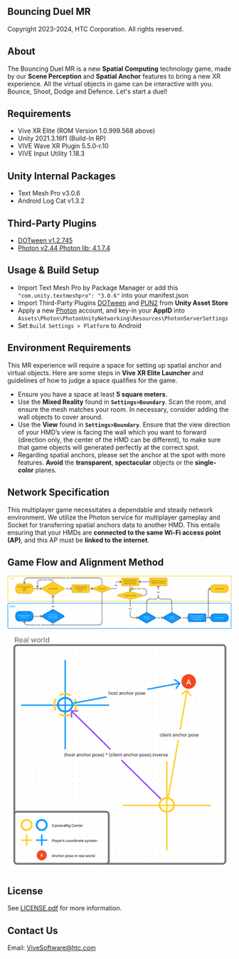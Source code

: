 ## Bouncing Duel MR
Copyright 2023-2024, HTC Corporation. All rights reserved.

## About
The Bouncing Duel MR is a new **Spatial Computing** technology game, 
made by our **Scene Perception** and **Spatial Anchor** features to bring a new XR experience.
All the virtual objects in game can be interactive with you. 
Bounce, Shoot, Dodge and Defence. Let's start a duel!

## Requirements
 - Vive XR Elite (ROM Version 1.0.999.568 above)
 - Unity 2021.3.16f1 (Build-In RP)
 - VIVE Wave XR Plugin 5.5.0-r.10
 - VIVE Input Utility 1.18.3

## Unity Internal Packages
 - Text Mesh Pro v3.0.6
 - Android Log Cat v1.3.2

## Third-Party Plugins
 - [DOTween v1.2.745](https://assetstore.unity.com/packages/tools/animation/dotween-hotween-v2-27676)
 - [Photon v2.44 Photon lib: 4.1.7.4](https://assetstore.unity.com/packages/tools/network/pun-2-free-119922)

## Usage & Build Setup
- Import Text Mesh Pro by Package Manager or add this `"com.unity.textmeshpro": "3.0.6"` into your manifest.json
- Import Third-Party Plugins [DOTween](https://assetstore.unity.com/packages/tools/animation/dotween-hotween-v2-27676) and [PUN2](https://assetstore.unity.com/packages/tools/network/pun-2-free-119922) from **Unity Asset Store**
- Apply a new [Photon](https://id.photonengine.com/zh-tw/account/signup?tabindex=5) account, and key-in your **AppID** into `Assets\Photon\PhotonUnityNetworking\Resources\PhotonServerSettings`
-   Set `Build Settings > Platform` to Android

## Environment Requirements
This MR experience will require a space for setting up spatial anchor and virtual objects. Here are some steps in **Vive XR Elite Launcher** and guidelines of how to judge a space qualifies for the game.
-   Ensure you have a space at least **5 square meters**.
-   Use the **Mixed Reality** found in **`Settings>Boundary`**. Scan the room, and ensure the mesh matches your room. In necessary, consider adding the wall objects to cover around.
-   Use the **View** found in **`Settings>Boundary`**. Ensure that the view direction of your HMD’s view is facing the wall which you want to forward (direction only, the center of the HMD can be different), to make sure that game objects will generated perfectly at the correct spot.
-   Regarding spatial anchors, please set the anchor at the spot with more features. **Avoid** the **transparent**, **spectacular** objects or the **single-color** planes.

## Network Specification
This multiplayer game necessitates a dependable and steady network environment. We utilize the Photon service for multiplayer gameplay and Socket for transferring spatial anchors data to another HMD. This entails ensuring that your HMDs are **connected to the same Wi-Fi access point (AP)**, and this AP must be **linked to the internet**.

## Game Flow and Alignment Method

![Game Flow](./images/Flow.png)
![Alignment Method](./images/Alignment.png)

## License
See [LICENSE.pdf](license.pdf) for more information.

## Contact Us
Email:  [ViveSoftware@htc.com](mailto:ViveSoftware@htc.com)